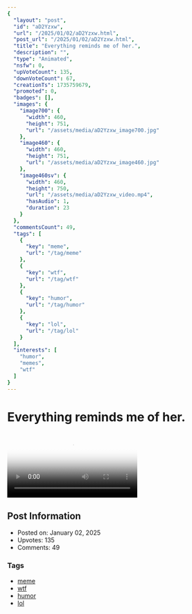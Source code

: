 ```yaml
---
{
  "layout": "post",
  "id": "aD2Yzxw",
  "url": "/2025/01/02/aD2Yzxw.html",
  "post_url": "/2025/01/02/aD2Yzxw.html",
  "title": "Everything reminds me of her.",
  "description": "",
  "type": "Animated",
  "nsfw": 0,
  "upVoteCount": 135,
  "downVoteCount": 67,
  "creationTs": 1735759679,
  "promoted": 0,
  "badges": [],
  "images": {
    "image700": {
      "width": 460,
      "height": 751,
      "url": "/assets/media/aD2Yzxw_image700.jpg"
    },
    "image460": {
      "width": 460,
      "height": 751,
      "url": "/assets/media/aD2Yzxw_image460.jpg"
    },
    "image460sv": {
      "width": 460,
      "height": 750,
      "url": "/assets/media/aD2Yzxw_video.mp4",
      "hasAudio": 1,
      "duration": 23
    }
  },
  "commentsCount": 49,
  "tags": [
    {
      "key": "meme",
      "url": "/tag/meme"
    },
    {
      "key": "wtf",
      "url": "/tag/wtf"
    },
    {
      "key": "humor",
      "url": "/tag/humor"
    },
    {
      "key": "lol",
      "url": "/tag/lol"
    }
  ],
  "interests": [
    "humor",
    "memes",
    "wtf"
  ]
}
---
```


# Everything reminds me of her.

<video controls playsinline loop poster="/assets/media/aD2Yzxw_image460.jpg">
  <source src="/assets/media/aD2Yzxw_video.mp4" type="video/mp4">
  Your browser does not support the video tag.
</video>

## Post Information

- Posted on: January 02, 2025
- Upvotes: 135
- Comments: 49

### Tags

- [meme](/tag/meme)
- [wtf](/tag/wtf)
- [humor](/tag/humor)
- [lol](/tag/lol)
